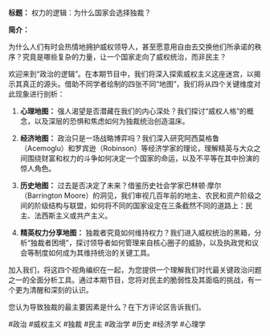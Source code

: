 **标题：** 权力的逻辑：为什么国家会选择独裁？

**简介：**

为什么人们有时会热情地拥护威权领导人，甚至愿意用自由去交换他们所承诺的秩序？究竟是哪些复杂的力量，让一个国家走向了威权统治，而非民主？

欢迎来到“政治的逻辑”。在本期节目中，我们将深入探索威权主义这座迷宫，以揭示其真正的源头。借助不同学者绘制的四张不同“地图”，我们将从四个关键维度对此现象进行剖析：

1.  **心理地图：** 强人渴望是否潜藏在我们的内心深处？我们探讨“威权人格”的概念，以及深层的恐惧和焦虑如何为独裁统治创造温床。

2.  **经济地图：** 政治只是一场战略博弈吗？我们深入研究阿西莫格鲁（Acemoglu）和罗宾逊（Robinson）等经济学家的理论，理解精英与大众之间围绕财富和权力的斗争如何决定一个国家的命运，以及不平等在其中扮演的惊人角色。

3.  **历史地图：** 过去是否决定了未来？借鉴历史社会学家巴林顿·摩尔（Barrington Moore）的洞见，我们审视几百年前的地主、农民和资产阶级之间的阶级结构与联盟，如何将不同的国家设定在三条截然不同的道路上：民主、法西斯主义或共产主义。

4.  **精英权力分享地图：** 独裁者究竟如何维持权力？我们进入威权统治的黑箱，分析“独裁者困境”，探讨领导者如何管理来自核心圈子的威胁，以及执政党和议会等制度如何成为其维持统治的关键工具。

加入我们，将这四个视角编织在一起，为您提供一个理解我们时代最关键政治问题之一的全面分析工具。通过本期节目，您将对民主的脆弱性及其面临的挑战，有一个更为清醒和深刻的认识。

您认为导致独裁的最主要因素是什么？在下方评论区告诉我们。

#政治 #威权主义 #独裁 #民主 #政治学 #历史 #经济学 #心理学

